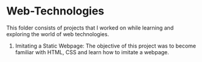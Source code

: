 # Web-Technologies
This folder consists of projects that I worked on while learning and exploring the world of web technologies.

1. Imitating a Static Webpage:
   The objective of this project was to become familiar with HTML, CSS and learn how to imitate a webpage.  
